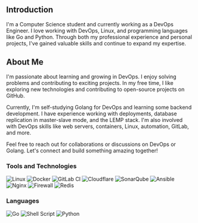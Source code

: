 ## Introduction
I'm a Computer Science student and currently working as a DevOps Engineer. I love working with DevOps, Linux, and programming languages like Go and Python. Through both my professional experience and personal projects, I've gained valuable skills and continue to expand my expertise.

## About Me
I'm passionate about learning and growing in DevOps. I enjoy solving problems and contributing to exciting projects. In my free time, I like exploring new technologies and contributing to open-source projects on GitHub.

Currently, I'm self-studying Golang for DevOps and learning some backend development. I have experience working with deployments, database replication in master-slave mode, and the LEMP stack. I'm also involved with DevOps skills like web servers, containers, Linux, automation, GitLab, and more.

Feel free to reach out for collaborations or discussions on DevOps or Golang. Let's connect and build something amazing together!

### Tools and Technologies 
![Linux](https://img.shields.io/badge/Linux-FCC624?style=for-the-badge&logo=linux&logoColor=black)
![Docker](https://img.shields.io/badge/docker-%230db7ed.svg?style=for-the-badge&logo=docker&logoColor=white)
![GitLab CI](https://img.shields.io/badge/gitlab%20ci-%23181717.svg?style=for-the-badge&logo=gitlab&logoColor=white) 
![Cloudflare](https://img.shields.io/badge/Cloudflare-F38020?style=for-the-badge&logo=Cloudflare&logoColor=white)
![SonarQube](https://img.shields.io/badge/SonarQube-black?style=for-the-badge&logo=sonarqube&logoColor=4E9BCD)
![Ansible](https://img.shields.io/badge/ansible-%231A1918.svg?style=for-the-badge&logo=ansible&logoColor=white)
![Nginx](https://img.shields.io/badge/nginx-%23009639.svg?style=for-the-badge&logo=nginx&logoColor=white)
![Firewall](https://img.shields.io/badge/%F0%9F%94%A5-Firewall-black?style=flat-square)
![Redis](https://img.shields.io/badge/redis-%23DD0031.svg?style=for-the-badge&logo=redis&logoColor=white)

### Languages
![Go](https://img.shields.io/badge/go-%2300ADD8.svg?style=for-the-badge&logo=go&logoColor=white)
![Shell Script](https://img.shields.io/badge/shell_script-%23121011.svg?style=for-the-badge&logo=gnu-bash&logoColor=white)
![Python](https://img.shields.io/badge/python-3670A0?style=for-the-badge&logo=python&logoColor=ffdd54)
